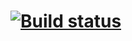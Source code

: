 # [![Build status](https://ci.appveyor.com/api/projects/status/hh83gmnp27d68mo5?svg=true)](https://ci.appveyor.com/project/MVGIC/patterns-carddeliveryorder)